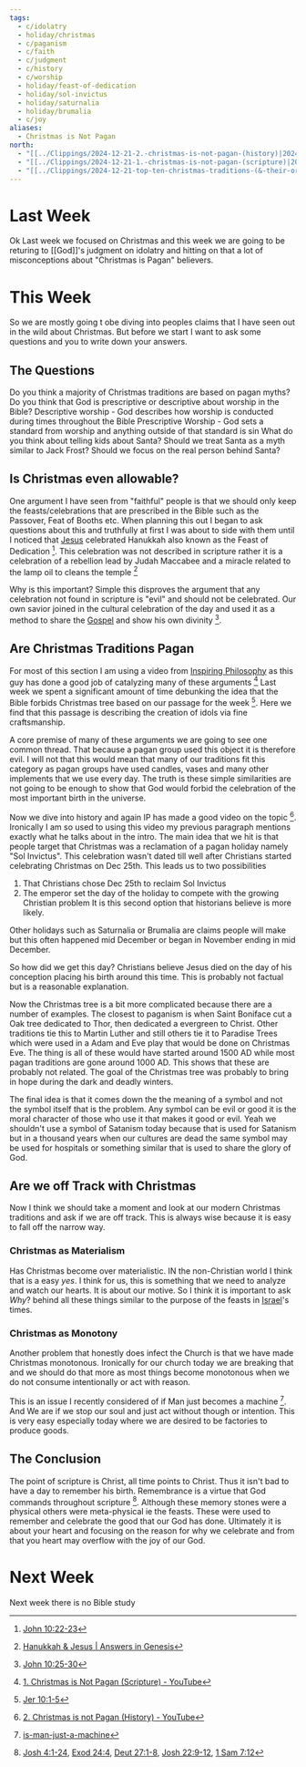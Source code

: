 ```yaml
---
tags:
  - c/idolatry
  - holiday/christmas
  - c/paganism
  - c/faith
  - c/judgment
  - c/history
  - c/worship
  - holiday/feast-of-dedication
  - holiday/sol-invictus
  - holiday/saturnalia
  - holiday/brumalia
  - c/joy
aliases:
  - Christmas is Not Pagan
north:
  - "[[../Clippings/2024-12-21-2.-christmas-is-not-pagan-(history)|2024-12-21-2.-christmas-is-not-pagan-(history)]]"
  - "[[../Clippings/2024-12-21-1.-christmas-is-not-pagan-(scripture)|2024-12-21-1.-christmas-is-not-pagan-(scripture)]]"
  - "[[../Clippings/2024-12-21-top-ten-christmas-traditions-(&-their-origin-stories)|2024-12-21-top-ten-christmas-traditions-(&-their-origin-stories)]]"
---
```

# Last Week
Ok Last week we focused on Christmas and this week we are going to be returing to [[God]]'s judgment on idolatry and hitting on that a lot of misconceptions about "Christmas is Pagan" believers.

# This Week
So we are mostly going t obe diving into peoples claims that I have seen out in the wild about Christmas. But before we start I want to ask some questions and you to write down your answers.

## The Questions
Do you think a majority of Christmas traditions are based on pagan myths?
Do you think that God is prescriptive or descriptive about worship in the Bible?
    Descriptive worship - God describes how worship is conducted during times throughout the Bible
     Prescriptive Worship - God sets a standard from worship and anything outside of that standard is sin
 What do you think about telling kids about Santa? Should we treat Santa as a myth similar to Jack Frost? Should we focus on the real person behind Santa?

## Is Christmas even allowable?
One argument I have seen from "faithful" people is that we should only keep the feasts/celebrations that are prescribed in the Bible such as the Passover, Feat of Booths etc. When planning this out I began to ask questions about this and truthfully at first I was about to side with them until I noticed that [Jesus](30-Spiritual/33-Resources/33.10-People/%F0%9F%91%BCJesus.md) celebrated Hanukkah also known as the Feast of Dedication [^b1]. This celebration was not described in scripture rather it is a celebration of a rebellion lead by Judah Maccabee and a miracle related to the lamp oil to cleans the temple [^cite1]

Why is this important? Simple this disproves the argument that any celebration not found in scripture is "evil" and should not be celebrated. Our own savior joined in the cultural celebration of the day and used it as a method to share the [Gospel](Gospel.md) and show his own divinity [^b2].

[^b1]: [John 10:22-23](John%2010.md)
[^cite1]: [Hanukkah & Jesus \| Answers in Genesis](https://answersingenesis.org/holidays/hanukkah-jesus/?srsltid=AfmBOoo8UANJeKZNaxGnCS_1erGtq9D7OgBfjPCGv_LR9-rG3pgEavC9)
[^b2]: [John 10:25-30](John%2010.md)


## Are Christmas Traditions Pagan
For most of this section I am using a video from [Inspiring Philosophy](https://www.youtube.com/@InspiringPhilosophy) as this guy has done a good job of catalyzing many of these arguments [^ip-christmas-is-not-pagan] Last week we spent a significant amount of time debunking the idea that the Bible forbids Christmas tree based on our passage for the week [^b3]. Here we find that this passage is describing the creation of idols via fine craftsmanship.

A core premise of many of these arguments we are going to see one common thread. That because a pagan group used this object it is therefore evil. I will not that this would mean that many of our traditions fit this category as pagan groups have used candles, vases and many other implements that we use every day. The truth is these simple similarities are not going to be enough to show that God would forbid the celebration of the most important birth in the universe. 

Now we dive into history and again IP has made a good video on the topic [^ip-christmas-is-not-pagan2]. Ironically I am so used to using this video my previous paragraph mentions exactly what he talks about in the intro. The main idea that we hit is that people target that Christmas was a  reclamation of a pagan holiday namely "Sol Invictus". This celebration wasn't dated till well after Christians started celebrating Christmas on Dec 25th. This leads us to two possibilities
1. That Christians chose Dec 25th to reclaim Sol Invictus
2. The emperor set the day of the holiday to compete with the growing Christian problem
It is this second option that historians believe is more likely.

Other holidays such as Saturnalia or Brumalia are claims people will make but this often happened mid December or began in November ending in mid December.

So how did we get this day? Christians believe Jesus died on the day of his conception placing his birth around this time. This is probably not factual but is a reasonable explanation.

Now the Christmas tree is a bit more complicated because there are a number of examples. The closest to paganism is when Saint Boniface cut a Oak tree dedicated to Thor, then dedicated a evergreen to Christ. Other traditions tie this to Martin Luther and still others tie it to Paradise Trees which were used in a Adam and Eve play that would be done on Christmas Eve. The thing is all of these would have started around 1500 AD while most pagan traditions are gone around 1000 AD. This shows that these are probably not related. The goal of the Christmas tree was probably to bring in hope during the dark and deadly winters.

The final idea is that it comes down the the meaning of a symbol and not the symbol itself that is the problem. Any symbol can be evil or good it is the moral character of those who use it that makes it good or evil. Yeah we shouldn't use a symbol of Satanism today because that is used for Satanism but in a thousand years when our cultures are dead the same symbol may be used for hospitals or something similar that is used to share the glory of God.

[^b3]: [Jer 10:1-5](Jer%2010.md)
[^ip-christmas-is-not-pagan]: [1. Christmas is Not Pagan (Scripture) - YouTube](https://www.youtube.com/watch?v=ca_Yx3aMCiE&ab_channel=InspiringPhilosophy)
[^ip-christmas-is-not-pagan2]: [2. Christmas is not Pagan (History) - YouTube](https://www.youtube.com/watch?v=DfcvJWPTY64)

## Are we off Track with Christmas
Now I think we should take a moment and look at our modern Christmas traditions and ask if we are off track. This is always wise because it is easy to fall off the narrow way.

### Christmas as  Materialism
Has Christmas become over materialistic. IN the non-Christian world I think that is a easy *yes*. I think for us, this is something that we need to analyze and watch our hearts. It is about our motive. So I think it is important to ask *Why*? behind all these things similar to the purpose of the feasts in [Israel](../p-nation-of-israel.md)'s times.

### Christmas as Monotony
Another problem that honestly does infect the Church is that we have made Christmas monotonous. Ironically for our church today we are breaking that and we should do that more as most things become monotonous when we do not consume intentionally or act with reason.

This is an issue I recently considered of if Man just becomes a machine [^internal-cite]. And We are if we stop our soul and just act without though or intention. This is very easy especially today where we are desired to be factories to produce goods.

[^internal-cite]: [is-man-just-a-machine](is-man-just-a-machine.md)

## The Conclusion
The point of scripture is Christ, all time points to Christ. Thus it isn't bad to have a day to remember his birth. Remembrance is a virtue that God commands throughout scripture [^memory-stones]. Although these memory stones were a physical others were meta-physical ie the feasts. These were used to remember and celebrate the good that our God has done. Ultimately it is about your heart and focusing on the reason for why we celebrate and from that you heart may overflow with the joy of our God.

[^memory-stones]: [Josh 4:1-24](Josh%204.md), [Exod 24:4](Exod%2024.md), [Deut 27:1-8](Deut%2027.md), [Josh 22:9-12](Josh%2022.md), [1 Sam 7:12](1%20Sam%207.md)
# Next Week
Next week there is no Bible study